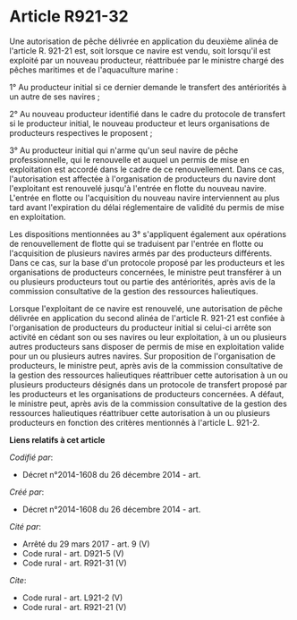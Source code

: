 # Article R921-32

Une autorisation de pêche délivrée en application du deuxième alinéa de l'article R. 921-21 est, soit lorsque ce navire est
vendu, soit lorsqu'il est exploité par un nouveau producteur, réattribuée par le ministre chargé des pêches maritimes et de
l'aquaculture marine : 

1° Au producteur initial si ce dernier demande le transfert des antériorités à un autre de ses navires ; 

2° Au nouveau producteur identifié dans le cadre du protocole de transfert si le producteur initial, le nouveau producteur et
leurs organisations de producteurs respectives le proposent ; 

3° Au producteur initial qui n'arme qu'un seul navire de pêche professionnelle, qui le renouvelle et auquel un permis de mise
en exploitation est accordé dans le cadre de ce renouvellement. Dans ce cas, l'autorisation est affectée à l'organisation de
producteurs du navire dont l'exploitant est renouvelé jusqu'à l'entrée en flotte du nouveau navire. L'entrée en flotte ou
l'acquisition du nouveau navire interviennent au plus tard avant l'expiration du délai réglementaire de validité du permis de
mise en exploitation. 

Les dispositions mentionnées au 3° s'appliquent également aux opérations de renouvellement de flotte qui se traduisent par
l'entrée en flotte ou l'acquisition de plusieurs navires armés par des producteurs différents. Dans ce cas, sur la base d'un
protocole proposé par les producteurs et les organisations de producteurs concernées, le ministre peut transférer à un ou
plusieurs producteurs tout ou partie des antériorités, après avis de la commission consultative de la gestion des ressources
halieutiques. 

Lorsque l'exploitant de ce navire est renouvelé, une autorisation de pêche délivrée en application du second alinéa de
l'article R. 921-21 est confiée à l'organisation de producteurs du producteur initial si celui-ci arrête son activité en
cédant son ou ses navires ou leur exploitation, à un ou plusieurs autres producteurs sans disposer de permis de mise en
exploitation valide pour un ou plusieurs autres navires. Sur proposition de l'organisation de producteurs, le ministre peut,
après avis de la commission consultative de la gestion des ressources halieutiques réattribuer cette autorisation à un ou
plusieurs producteurs désignés dans un protocole de transfert proposé par les producteurs et les organisations de producteurs
concernées. A défaut, le ministre peut, après avis de la commission consultative de la gestion des ressources halieutiques
réattribuer cette autorisation à un ou plusieurs producteurs en fonction des critères mentionnés à l'article L. 921-2.

**Liens relatifs à cet article**

_Codifié par_:

  - Décret n°2014-1608 du 26 décembre 2014 - art.

_Créé par_:

  - Décret n°2014-1608 du 26 décembre 2014 - art.

_Cité par_:

  - Arrêté du 29 mars 2017 - art. 9 (V)
  - Code rural - art. D921-5 (V)
  - Code rural - art. R921-31 (V)

_Cite_:

  - Code rural - art. L921-2 (V)
  - Code rural - art. R921-21 (V)

